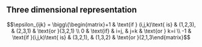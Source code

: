 ## Three dimensional representation

$$\epsilon_{ijk} = \bigg\{\begin{matrix}+1 & \text{if } (i,j,k)\text{ is} & (1,2,3), & (2,3,1) & \text{or }(3,2,1) \\ 0 & \text{if} & i=j, & j=k & \text{or } k=i \\ -1 & \text{if }(i,j,k)\text{ is} & (3,2,1), & (1,3,2) & \text{or }(2,1,3\end{matrix}$$